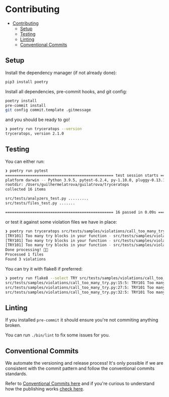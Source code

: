 # Contributing

- [Contributing](#contributing)
  - [Setup](#setup)
  - [Testing](#testing)
  - [Linting](#linting)
  - [Conventional Commits](#conventional-commits)

## Setup

Install the dependency manager (if not already done):

```sh
pip3 install poetry
```

Install all dependencies, pre-commit hooks, and git config:

```sh
poetry install
pre-commit install
git config commit.template .gitmessage
```

and you should be ready to go!

```sh
❯ poetry run tryceratops --version
tryceratops, version 2.1.0
```

## Testing

You can either run:

```sh
❯ poetry run pytest
================================================ test session starts ================================================
platform darwin -- Python 3.9.5, pytest-6.2.4, py-1.10.0, pluggy-0.13.1
rootdir: /Users/guilhermelatrova/guilatrova/tryceratops
collected 16 items

src/tests/analyzers_test.py .........                                                                         [ 56%]
src/tests/files_test.py .......                                                                               [100%]

================================================ 16 passed in 0.09s =================================================
```

or test it against some violation files we have in place:

```sh
❯ poetry run tryceratops src/tests/samples/violations/call_too_many_try.py
[TRY101] Too many try blocks in your function - src/tests/samples/violations/call_too_many_try.py:15:4
[TRY101] Too many try blocks in your function - src/tests/samples/violations/call_too_many_try.py:27:4
[TRY101] Too many try blocks in your function - src/tests/samples/violations/call_too_many_try.py:32:4
Done processing! 🦖✨
Processed 1 files
Found 3 violations
```

You can try it with flake8 if preferred:

```sh
❯ poetry run flake8 --select TRY src/tests/samples/violations/call_too_many_try.py
src/tests/samples/violations/call_too_many_try.py:15:5: TRY101 Too many try blocks in your function
src/tests/samples/violations/call_too_many_try.py:27:5: TRY101 Too many try blocks in your function
src/tests/samples/violations/call_too_many_try.py:32:5: TRY101 Too many try blocks in your function
```

## Linting

If you installed `pre-commit` it should ensure you're not commiting anything broken.

You can run `./bin/lint` to fix some issues for you.

## Conventional Commits

We automate the versioning and release process! It's only possible if we are consistent with the commit pattern and follow the conventional commits standards.

Refer to [Conventional Commits here](https://www.conventionalcommits.org/en/v1.0.0/) and if you're curious to understand how the publishing works [check here](https://python-semantic-release.readthedocs.io/en/latest/).

